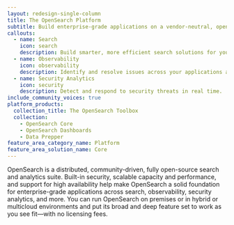 ```yaml
---
layout: redesign-single-column
title: The OpenSearch Platform
subtitle: Build enterprise-grade applications on a vendor-neutral, open-source foundation.
callouts:
  - name: Search
    icon: search
    description: Build smarter, more efficient search solutions for your application.
  - name: Observability
    icon: observability
    description: Identify and resolve issues across your applications and infrastructure.
  - name: Security Analytics
    icon: security
    description: Detect and respond to security threats in real time.
include_community_voices: true
platform_products:
  collection_title: The OpenSearch Toolbox
  collection:
    - OpenSearch Core
    - OpenSearch Dashboards
    - Data Prepper
feature_area_category_name: Platform
feature_area_solution_name: Core
---
```


OpenSearch is a distributed, community-driven, fully open-source search and analytics suite. Built-in security, scalable capacity and performance, and support for high availability help make OpenSearch a solid foundation for enterprise-grade applications across search, observability, security analytics, and more. You can run OpenSearch on premises or in hybrid or multicloud environments and put its broad and deep feature set to work as you see fit—with no licensing fees.

